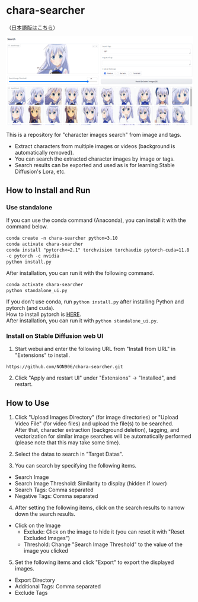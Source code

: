 # chara-searcher

（[日本語版はこちら](README_ja.md)）

![Screen Shot](screenshot.png)

This is a repository for "character images search" from image and tags.

- Extract characters from multiple images or videos (background is automatically removed).
- You can search the extracted character images by image or tags.
- Search results can be exported and used as is for learning Stable Diffusion's Lora, etc.

## How to Install and Run

### Use standalone

If you can use the conda command (Anaconda), you can install it with the command below.

```
conda create -n chara-searcher python=3.10
conda activate chara-searcher
conda install "pytorch<=2.1" torchvision torchaudio pytorch-cuda=11.8 -c pytorch -c nvidia
python install.py
```

After installation, you can run it with the following command.

```
conda activate chara-searcher
python standalone_ui.py
```

If you don't use conda, run ``python install.py`` after installing Python  and pytorch (and cuda).   
How to install pytorch is [HERE](https://pytorch.org/get-started/locally/).   
After installation, you can run it with ``python standalone_ui.py``.

### Install on Stable Diffusion web UI

1. Start webui and enter the following URL from "Install from URL" in "Extensions" to install.
```
https://github.com/NON906/chara-searcher.git
```

2. Click "Apply and restart UI" under "Extensions" -> "Installed", and restart.

## How to Use

1. Click "Upload Images Directory" (for image directories) or "Upload Video File" (for video files) and upload the file(s) to be searched.    
After that, character extraction (background deletion), tagging, and vectorization for similar image searches will be automatically performed (please note that this may take some time).

2. Select the datas to search in "Target Datas".

3. You can search by specifying the following items.
- Search Image
- Search Image Threshold: Similarity to display (hidden if lower)
- Search Tags: Comma separated
- Negative Tags: Comma separated

4. After setting the following items, click on the search results to narrow down the search results.
- Click on the Image
  - Exclude: Click on the image to hide it (you can reset it with "Reset Excluded Images")
  - Threshold: Change "Search Image Threshold" to the value of the image you clicked

5. Set the following items and click "Export" to export the displayed images.
- Export Directory
- Additional Tags: Comma separated
- Exclude Tags